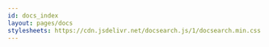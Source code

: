 ```yaml
---
id: docs_index
layout: pages/docs
stylesheets: https://cdn.jsdelivr.net/docsearch.js/1/docsearch.min.css
---
```

